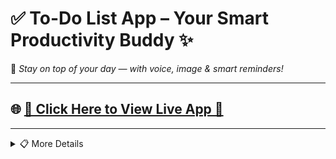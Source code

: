 # ✅ To-Do List App – Your Smart Productivity Buddy ✨  
🎯 _Stay on top of your day — with voice, image & smart reminders!_

---

## 🌐 [🚀 Click Here to View Live App 🔗](https://aaryanbanskota.github.io/To-Do-List/)  

---

<details>
<summary>📋 More Details</summary>

---

## 🚀 **What Makes It Awesome?**

✨ **Add tasks effortlessly** – Just tap and go!  
🖼️ **Attach images** – Visual context at your fingertips  
🎙️ **Voice notes** – Say it instead of typing it!  
🔔 **Smart notifications** – Never forget what matters  
🧠 **Sleek & intuitive design** – Productivity made beautiful  
⚡ **Fast & lightweight** – No clutter, no lag  

---

## ⚠️ **Heads-Up!**  
❌ _Currently not connected to a server_  
🔒 All data is saved locally on your device  
☁️ **Cloud sync and backup coming soon!**

---

## 🌱 **What’s Coming Next?**

🛠️ Cloud sync + user accounts  
🧠 AI-powered suggestions & smart planning  
🎨 Color themes, custom categories & personalization  
📈 Visual task progress, stats & insights  

---

## 🙌 **Created with love by**  
### 👨‍💻 **Aaryan Banskota** ❤️

</details>
